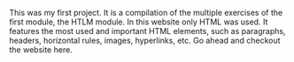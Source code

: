 This was my first project.
It is a compilation of the multiple exercises of the first module, the HTLM module.
In this website only HTML was used.
It features the most used and important HTML elements, such as paragraphs, headers, horizontal rules, images, hyperlinks, etc.
Go ahead and checkout the website here.
